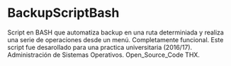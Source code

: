 # BackupScriptBash
Script en BASH que automatiza backup en una ruta determiniada y realiza una serie de operaciones desde un menú. 
Completamente funcional. 
Este script fue desarollado para una practica universitaria (2016/17). Administración de Sistemas Operativos. 
Open_Source_Code 
THX.
